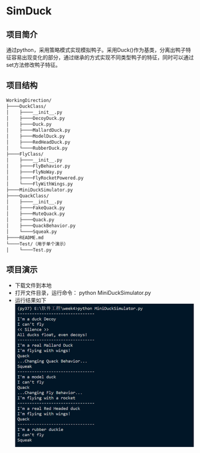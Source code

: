 ﻿# SimDuck
## 项目简介
通过python，采用策略模式实现模拟鸭子。采用Duck()作为基类，分离出鸭子特征容易出现变化的部分，通过继承的方式实现不同类型鸭子的特征，同时可以通过set方法修改鸭子特征。
## 项目结构
	WorkingDirection/
	├────DuckClass/
	│    ├────__init__.py
	│    ├────DecoyDuck.py
	│    ├────Duck.py
	│    ├────MallardDuck.py
	│    ├────ModelDuck.py
	│    ├────RedHeadDuck.py
	│    └────RubberDuck.py
	├────FlyClass/
	│    ├────__init__.py
	│    ├────FlyBehavior.py
	│    ├────FlyNoWay.py
	│    ├────FlyRocketPowered.py
	│    └────FlyWithWings.py
	├────MiniDuckSimulator.py
	├────QuackClass/
	│    ├────__init__.py
	│    ├────FakeQuack.py
	│    ├────MuteQuack.py
	│    ├────Quack.py
	│    ├────QuackBehavior.py
	│    └────Squeak.py
	├────README.md
	└────Test/（用于单个演示）
	│    └────Test.py
## 项目演示
- 下载文件到本地
- 打开文件目录，运行命令： python MiniDuckSimulator.py
- 运行结果如下
![运行结果](outcome.png)

